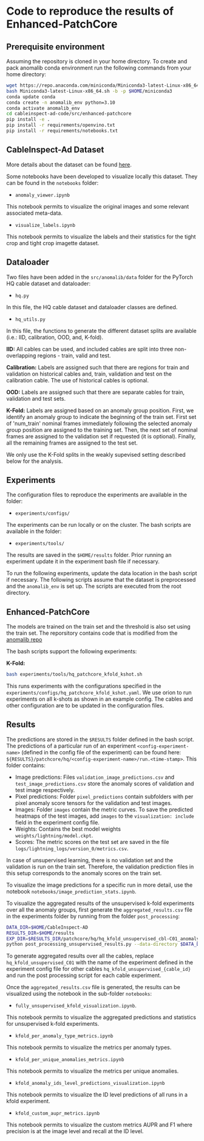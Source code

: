 <!---
Copyright (C) 2022 Mila - Institut québécois d'intelligence artificielle
SPDX-License-Identifier: Apache-2.0
-->

# Code to reproduce the results of Enhanced-PatchCore

## Prerequisite environment

Assuming the repository is cloned in your home directory.
To create and pack anomalib conda environment run the following commands from your home directory:

```bash
wget https://repo.anaconda.com/miniconda/Miniconda3-latest-Linux-x86_64.sh
bash Miniconda3-latest-Linux-x86_64.sh -b -p $HOME/miniconda3
conda update conda
conda create -n anomalib_env python=3.10
conda activate anomalib_env
cd cableinspect-ad-code/src/enhanced-patchcore
pip install -e .
pip install -r requirements/openvino.txt
pip install -r requirements/notebooks.txt
```

## CableInspect-Ad Dataset

More details about the dataset can be found [here](https://mila-iqia.github.io/cableinspect-ad/).

Some notebooks have been developed to visualize locally this dataset. They can be found in the `notebooks` folder:

- `anomaly_viewer.ipynb`

This notebook permits to visualize the original images and some relevant associated meta-data.

- `visualize_labels.ipynb`

This notebook permits to visualize the labels and their statistics for the tight crop and tight crop imagette dataset.

## Dataloader

Two files have been added in the `src/anomalib/data` folder for the PyTorch HQ cable dataset and dataloader:

- `hq.py`

In this file, the HQ cable dataset and dataloader classes are defined.

- `hq_utils.py`

In this file, the functions to generate the different dataset splits are available (i.e.: IID, calibration, OOD, and, K-fold).

**IID:** All cables can be used, and included cables are split into three non-overlapping regions - train, valid and test.

**Calibration:** Labels are assigned such that there are regions for train and validation on historical cables and, train, validation and test on the calibration cable. The use of historical cables is optional.

**OOD:** Labels are assigned such that there are separate cables for train, validation and test sets.

**K-Fold:** Labels are assigned based on an anomaly group position. First, we identify an anomaly group to indicate the beginning of the train set. First set of 'num_train' nominal frames immediately following the selected anomaly group position are assigned to the training set. Then, the next set of nominal frames are assigned to the validation set if requested (it is optional). Finally, all the remaining frames are assigned to the test set.

We only use the K-Fold splits in the weakly supevised setting described below for the analysis.

## Experiments

The configuration files to reproduce the experiments are available in the folder:

- `experiments/configs/`

The experiments can be run locally or on the cluster. The bash scripts are available in the folder:

- `experiments/tools/`

The results are saved in the `$HOME/results` folder. Prior running an experiment update it in the experiment bash file if necessary.

To run the following experiments, update the data location in the bash script if necessary. The following scripts assume that the dataset is preprocessed and the `anomalib_env` is set up. The scripts are executed from the root directory.

## Enhanced-PatchCore

The models are trained on the train set and the threshold is also set using the train set. The reporsitory contains code that is modified from the [anomalib repo](https://github.com/openvinotoolkit/anomalib)

The bash scripts support the following experiments:

**K-Fold:**

```bash
bash experiments/tools/hq_patchcore_kfold_kshot.sh
```
This runs experiments with the configurations specified in the `experiments/configs/hq_patchcore_kfold_kshot.yaml`. We use orion to run experiments on all k-shots as shown in an example config. The cables and other configuration are to be updated in the configuration files.

## Results

The predictions are stored in the `$RESULTS` folder defined in the bash script. The predictions of a particular run of an experiment `<config-experiment-name>` (defined in the config file of the experiment) can be found here: `${RESULTS}/patchcore/hq/<config-experiment-name>/run.<time-stamp>`. This folder contains:

- Image predictions: Files `validation_image_predictions.csv` and `test_image_predictions.csv` store the anomaly scores of validation and test image respectively.
- Pixel predictions: Folder `pixel_predictions` contain subfolders with per pixel anomaly score tensors for the validation and test images.
- Images: Folder `images` contain the metric curves. To save the predicted heatmaps of the test images, add `images` to the `visualization: include` field in the experiment config file.
- Weights: Contains the best model weights `weights/lightning/model.ckpt`.
- Scores: The metric scores on the test set are saved in the file `logs/lightning_logs/version_0/metrics.csv`.

In case of unsupervised learning, there is no validation set and the validation is run on the train set. Therefore, the validation prediction files in this setup corresponds to the anomaly scores on the train set.

To visualize the image predictions for a specific run in more detail, use the notebook `notebooks/image_prediction_stats.ipynb`.

To visualize the aggregated results of the unsupervised k-fold experiments over all the anomaly groups, first generate the `aggregated_results.csv` file in the experiments folder by running from the folder `post_processing`:

```bash
DATA_DIR=$HOME/CableInspect-AD
RESULTS_DIR=$HOME/results
EXP_DIR=$RESULTS_DIR/patchcore/hq/hq_kfold_unsupervised_cbl-C01_anomaly_group_id-0_k-10_shot
python post_processing_unsupervised_results.py --data-directory $DATA_DIR --experiment-directory $EXP_DIR
```

To generate aggregated results over all the cables, replace `hq_kfold_unsupervised_C01` with the name of the experiment defined in the experiment config file for other cables `hq_kfold_unsupervised_{cable_id}` and run the post processing script for each cable experiment.

Once the `aggregated_results.csv` file is generated, the results can be visualized using the notebook in the sub-folder `notebooks`:

- `fully_unsupervised_kfold_visualization.ipynb`.

This notebook permits to visualize the aggregated predictions and statistics for unsupervised k-fold experiments.

- `kfold_per_anomaly_type_metrics.ipynb`

This notebook permits to visualize the metrics per anomaly types.

- `kfold_per_unique_anomalies_metrics.ipynb`

This notebook permits to visualize the metrics per unique anomalies.

- `kfold_anomaly_ids_level_predictions_visualization.ipynb`

This notebook permits to visualize the ID level predictions of all runs in a kfold experiment.

- `kfold_custom_aupr_metrics.ipynb`

This notebook permits to visualize the custom metrics AUPR and F1 where precision is at the image level and recall at the ID level.

